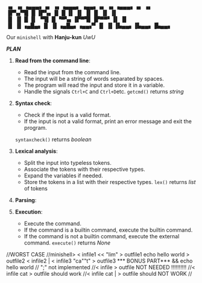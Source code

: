 ▗▖  ▗▖▗▄▄▄▖▗▖  ▗▖▗▄▄▄▖ ▗▄▄▖▗▖ ▗▖▗▄▄▄▖▗▖   ▗▖   
▐▛▚▞▜▌  █  ▐▛▚▖▐▌  █  ▐▌   ▐▌ ▐▌▐▌   ▐▌   ▐▌   
▐▌  ▐▌  █  ▐▌ ▝▜▌  █   ▝▀▚▖▐▛▀▜▌▐▛▀▀▘▐▌   ▐▌   
▐▌  ▐▌▗▄█▄▖▐▌  ▐▌▗▄█▄▖▗▄▄▞▘▐▌ ▐▌▐▙▄▄▖▐▙▄▄▖▐▙▄▄▖
                                               
Our `minishell` with **Hanju-kun** *UwU*


***PLAN***

1. **Read from the command line**:
    - Read the input from the command line.
    - The input will be a string of words separated by spaces.
    - The program will read the input and store it in a variable.
    - Handle the signals `Ctrl+C` and `Ctrl+D`etc.
    `getcmd()`
    returns *string*

2. **Syntax check**:
    - Check if the input is a valid format.
    - If the input is not a valid format, print an error message and exit the program.
    <!--- If the input is builtin, put builtin in the builtin list.-->
    `syntaxcheck()` 
    returns *boolean*

3. **Lexical analysis**:
    - Split the input into typeless tokens.
    - Associate the tokens with their respective types.
    - Expand the variables if needed.
    - Store the tokens in a list with their respective types.
    `lex()`
    returns *list* of tokens

4. **Parsing**:
    
5. **Execution**:
    - Execute the command.
    - If the command is a builtin command, execute the builtin command.
    - If the command is not a builtin command, execute the external command.
    `execute()`
    returns *None*

//WORST CASE
//minishell> < infile1 << "lim" > outfile1 echo hello world > outfile2 < infile2 | < infile3 "ca""t" > outfile3 *** BONUS PART***  && echo hello world
// ";" not implemented
//< infile > outfile NOT NEEDED !!!!!!!!!!
//< infile cat > outfile should work
//< infile cat | > outfile should NOT WORK
//


